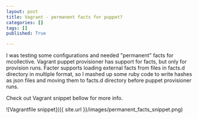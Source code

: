 ```yaml
---
layout: post
title: Vagrant - permanent facts for puppet?
categories: []
tags: []
published: True

---
```

I was testing some configurations and needed "permanent" facts for mcollective.
Vagrant puppet provisioner has support for facts, but only for provision runs.
Facter supports loading external facts from files in facts.d directory in multiple
format, so I mashed up some ruby code to write hashes as json files and moving them
to facts.d directory before puppet provisioner runs.

Check out Vagrant snippet bellow for more info.

![Vagrantfile snippet]({{ site.url }}/images/permanent_facts_snippet.png)
